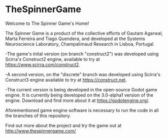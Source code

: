 # TheSpinnerGame

Welcome to The Spinner Game's Home!

The Spinner Game is a product of the collective efforts of Gautam Agarwal, Marta Ferreira and Tiago Quendera, and developed at the Systems Neuroscience Laboratory, Champalimaud Research in Lisboa, Portugal.

-The game's inital version (on branch "construct2") was developed using Scirra's Construct2 engine, available to try at https://www.scirra.com/construct2.

-A second version, on the "discrete" branch was developed using Scirra's Construct3 engine available to try at https://construct.net.

-The current version is being developed in the open-source Godot game engine. It is currently being developed on the 3.0-alpha1 version of the engine. Download and find more about it at https://godotengine.org/.

Aforementioned game engine software is necessary to run the code in all the branches of this repository.

Find out more about the project and try the game out at http://www.thespinnergame.com/
